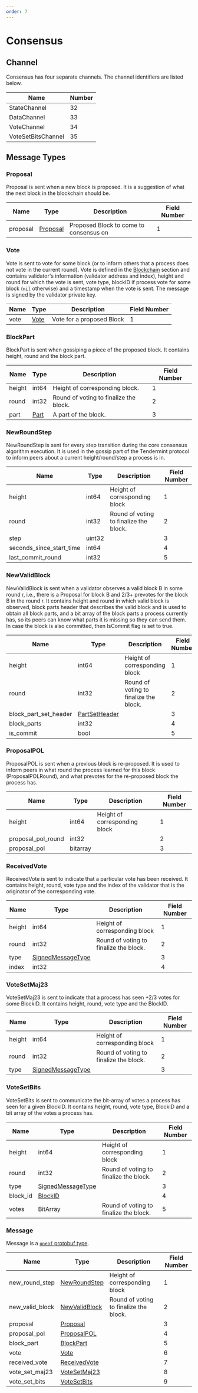 ```yaml
---
order: 7
---
```


# Consensus

## Channel

Consensus has four separate channels. The channel identifiers are listed below.

| Name               | Number |
|--------------------|--------|
| StateChannel       | 32     |
| DataChannel        | 33     |
| VoteChannel        | 34     |
| VoteSetBitsChannel | 35     |

## Message Types

### Proposal

Proposal is sent when a new block is proposed. It is a suggestion of what the
next block in the blockchain should be.

| Name     | Type                                               | Description                            | Field Number |
|----------|----------------------------------------------------|----------------------------------------|--------------|
| proposal | [Proposal](../../core/data_structures.md#proposal) | Proposed Block to come to consensus on | 1            |

### Vote

Vote is sent to vote for some block (or to inform others that a process does not vote in the
current round). Vote is defined in the
[Blockchain](https://github.com/shapeshift/tendermint/blob/v0.34.x/spec/core/data_structures.md#blockidd)
section and contains validator's
information (validator address and index), height and round for which the vote is sent, vote type,
blockID if process vote for some block (`nil` otherwise) and a timestamp when the vote is sent. The
message is signed by the validator private key.

| Name | Type                                       | Description               | Field Number |
|------|--------------------------------------------|---------------------------|--------------|
| vote | [Vote](../../core/data_structures.md#vote) | Vote for a proposed Block | 1            |

### BlockPart

BlockPart is sent when gossiping a piece of the proposed block. It contains height, round
and the block part.

| Name   | Type                                       | Description                            | Field Number |
|--------|--------------------------------------------|----------------------------------------|--------------|
| height | int64                                      | Height of corresponding block.         | 1            |
| round  | int32                                      | Round of voting to finalize the block. | 2            |
| part   | [Part](../../core/data_structures.md#part) | A part of the block.                   | 3            |

### NewRoundStep

NewRoundStep is sent for every step transition during the core consensus algorithm execution.
It is used in the gossip part of the Tendermint protocol to inform peers about a current
height/round/step a process is in.

| Name                     | Type   | Description                            | Field Number |
|--------------------------|--------|----------------------------------------|--------------|
| height                   | int64  | Height of corresponding block          | 1            |
| round                    | int32  | Round of voting to finalize the block. | 2            |
| step                     | uint32 |                                        | 3            |
| seconds_since_start_time | int64  |                                        | 4            |
| last_commit_round        | int32  |                                        | 5            |

### NewValidBlock

NewValidBlock is sent when a validator observes a valid block B in some round r,
i.e., there is a Proposal for block B and 2/3+ prevotes for the block B in the round r.
It contains height and round in which valid block is observed, block parts header that describes
the valid block and is used to obtain all
block parts, and a bit array of the block parts a process currently has, so its peers can know what
parts it is missing so they can send them.
In case the block is also committed, then IsCommit flag is set to true.

| Name                  | Type                                                         | Description                            | Field Number |
|-----------------------|--------------------------------------------------------------|----------------------------------------|--------------|
| height                | int64                                                        | Height of corresponding block          | 1            |
| round                 | int32                                                        | Round of voting to finalize the block. | 2            |
| block_part_set_header | [PartSetHeader](../../core/data_structures.md#partsetheader) |                                        | 3            |
| block_parts           | int32                                                        |                                        | 4            |
| is_commit             | bool                                                         |                                        | 5            |

### ProposalPOL

ProposalPOL is sent when a previous block is re-proposed.
It is used to inform peers in what round the process learned for this block (ProposalPOLRound),
and what prevotes for the re-proposed block the process has.

| Name               | Type     | Description                   | Field Number |
|--------------------|----------|-------------------------------|--------------|
| height             | int64    | Height of corresponding block | 1            |
| proposal_pol_round | int32    |                               | 2            |
| proposal_pol       | bitarray |                               | 3            |

### ReceivedVote

ReceivedVote is sent to indicate that a particular vote has been received. It contains height,
round, vote type and the index of the validator that is the originator of the corresponding vote.

| Name   | Type                                                             | Description                            | Field Number |
|--------|------------------------------------------------------------------|----------------------------------------|--------------|
| height | int64                                                            | Height of corresponding block          | 1            |
| round  | int32                                                            | Round of voting to finalize the block. | 2            |
| type   | [SignedMessageType](../../core/data_structures.md#signedmsgtype) |                                        | 3            |
| index  | int32                                                            |                                        | 4            |

### VoteSetMaj23

VoteSetMaj23 is sent to indicate that a process has seen +2/3 votes for some BlockID.
It contains height, round, vote type and the BlockID.

| Name   | Type                                                             | Description                            | Field Number |
|--------|------------------------------------------------------------------|----------------------------------------|--------------|
| height | int64                                                            | Height of corresponding block          | 1            |
| round  | int32                                                            | Round of voting to finalize the block. | 2            |
| type   | [SignedMessageType](../../core/data_structures.md#signedmsgtype) |                                        | 3            |

### VoteSetBits

VoteSetBits is sent to communicate the bit-array of votes a process has seen for a given
BlockID. It contains height, round, vote type, BlockID and a bit array of
the votes a process has.

| Name     | Type                                                             | Description                            | Field Number |
|----------|------------------------------------------------------------------|----------------------------------------|--------------|
| height   | int64                                                            | Height of corresponding block          | 1            |
| round    | int32                                                            | Round of voting to finalize the block. | 2            |
| type     | [SignedMessageType](../../core/data_structures.md#signedmsgtype) |                                        | 3            |
| block_id | [BlockID](../../core/data_structures.md#blockid)                 |                                        | 4            |
| votes    | BitArray                                                         | Round of voting to finalize the block. | 5            |

### Message

Message is a [`oneof` protobuf type](https://developers.google.com/protocol-buffers/docs/proto#oneof).

| Name            | Type                            | Description                            | Field Number |
|-----------------|---------------------------------|----------------------------------------|--------------|
| new_round_step  | [NewRoundStep](#newroundstep)   | Height of corresponding block          | 1            |
| new_valid_block | [NewValidBlock](#newvalidblock) | Round of voting to finalize the block. | 2            |
| proposal        | [Proposal](#proposal)           |                                        | 3            |
| proposal_pol    | [ProposalPOL](#proposalpol)     |                                        | 4            |
| block_part      | [BlockPart](#blockpart)         |                                        | 5            |
| vote            | [Vote](#vote)                   |                                        | 6            |
| received_vote       | [ReceivedVote](#ReceivedVote)           |                                        | 7            |
| vote_set_maj23  | [VoteSetMaj23](#votesetmaj23)   |                                        | 8            |
| vote_set_bits   | [VoteSetBits](#votesetbits)     |                                        | 9            |
